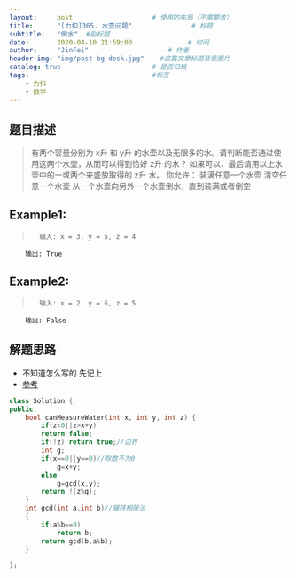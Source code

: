 ```yaml
---
layout:     post                    # 使用的布局（不需要改） 
title:      "[力扣]365. 水壶问题"               # 标题  
subtitle:   "倒水"  #副标题 
date:       2020-04-10 21:59:00              # 时间 
author:     "JinFei"                    # 作者 
header-img: "img/post-bg-desk.jpg"    #这篇文章标题背景图片 
catalog: true                       # 是否归档 
tags:                               #标签     
    - 力扣
    - 数学
---
```


## 题目描述
>   有两个容量分别为 x升 和 y升 的水壶以及无限多的水。请判断能否通过使用这两个水壶，从而可以得到恰好 z升 的水？
    如果可以，最后请用以上水壶中的一或两个来盛放取得的 z升 水。
    你允许：
    装满任意一个水壶
    清空任意一个水壶
    从一个水壶向另外一个水壶倒水，直到装满或者倒空


## Example1:
 
>       输入: x = 3, y = 5, z = 4
        输出: True



## Example2:
 
>       输入: x = 2, y = 6, z = 5
        输出: False


## 解题思路
- 不知道怎么写的 先记上
- [参考](https://leetcode-cn.com/problems/water-and-jug-problem/solution/shui-hu-wen-ti-by-leetcode-solution/)



```C++
class Solution {
public:
    bool canMeasureWater(int x, int y, int z) {
        if(z<0||z>x+y)
        return false;
        if(!z) return true;//边界
        int g;
        if(x==0||y==0)//除数不为0
            g=x+y;
        else
            g=gcd(x,y);
        return !(z%g);
    }
    int gcd(int a,int b)//辗转相除法
    {
        if(a%b==0)
            return b;
        return gcd(b,a%b);
    }

};
```
